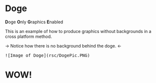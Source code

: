 # Doge
**D**oge
**O**nly 
**G**raphics 
**E**nabled

This is an example of how to produce graphics without backgrounds in a cross platform method.

-> Notice how there is no background behind the doge. <-

<kbd>
![Image of Doge](rsc/DogePic.PNG)
</kbd>

# WOW!
